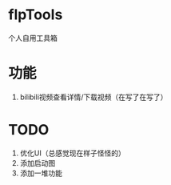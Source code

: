 # flpTools
个人自用工具箱

# 功能
1. bilibili视频查看详情/下载视频（在写了在写了）

# TODO
1. 优化UI（总感觉现在样子怪怪的）
2. 添加启动图
3. 添加一堆功能
